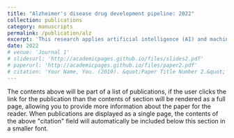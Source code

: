 ```yaml
---
title: "Alzheimer's disease drug development pipeline: 2022"
collection: publications
category: manuscripts
permalink: /publication/alz
excerpt: 'This research applies artificial intelligence (AI) and machine learning (ML) techniques to enhance the identification, classification, and analysis of clinical trials and drug development for Alzheimer’s disease (AD). AI/ML models are used to automate the detection and extraction of clinical trials from clinicaltrials.gov, ensuring comprehensive and systematic coverage of ongoing research efforts. The Common Alzheimer’s Disease Research Ontology (CADRO) is leveraged to classify drug targets and mechanisms of action, providing a structured and data-driven approach to understanding treatment strategies. These methods improve the efficiency, accuracy, and scalability of clinical trial analysis, supporting the development of more effective therapies for AD.'
date: 2022
# venue: 'Journal 1'
# slidesurl: 'http://academicpages.github.io/files/slides2.pdf'
# paperurl: 'http://academicpages.github.io/files/paper2.pdf'
# citation: 'Your Name, You. (2010). &quot;Paper Title Number 2.&quot; <i>Journal 1</i>. 1(2).'
---
```


The contents above will be part of a list of publications, if the user clicks the link for the publication than the contents of section will be rendered as a full page, allowing you to provide more information about the paper for the reader. When publications are displayed as a single page, the contents of the above "citation" field will automatically be included below this section in a smaller font.